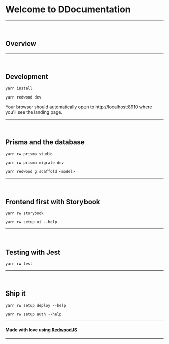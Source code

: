 
# Welcome to DDocumentation


---

<br>

## Overview

---

<br>

## Development

```
yarn install
```

```
yarn redwood dev
```

Your browser should automatically open to http://localhost:8910 where you'll see the landing page.

---

<br>

## Prisma and the database

```
yarn rw prisma studio
```

```
yarn rw prisma migrate dev
```

```
yarn redwood g scaffold <model>
```

---

<br>

## Frontend first with Storybook

```
yarn rw storybook
```

```
yarn rw setup ui --help
```
---

<br>

## Testing with Jest

```
yarn rw test
```
---

<br>

## Ship it

```
yarn rw setup deploy --help
```

```
yarn rw setup auth --help
```
---

#### Made with love using [RedwoodJS](https://redwoodjs.com)

---
